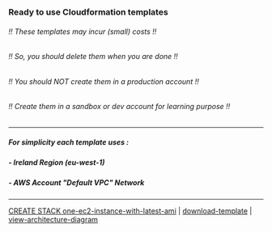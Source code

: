 ### Ready to use Cloudformation templates
###### !! These templates may incur (small) costs !!
###### !! So, you should delete them when you are done !!
###### !! You should NOT create them in a production account !!
###### !! Create them in a sandbox or dev account for learning purpose !!
---
##### For simplicity each template uses :
##### - Ireland Region (eu-west-1)
##### - AWS Account "Default VPC" Network
---
<a href='https://eu-west-1.console.aws.amazon.com/cloudformation/home?region=eu-west-1#/stacks/create/review?templateURL=https://s3.eu-west-1.amazonaws.com/welcloud.io.aws-simplest-example/cloudformation-templates/ec2/one-ec2-instance-with-latest-ami.template.yaml&stackName=one-ec2-instance-with-latest-ami' target='_blank'>CREATE STACK one-ec2-instance-with-latest-ami</a> | [download-template](https://s3.eu-west-1.amazonaws.com/welcloud.io.aws-simplest-example/cloudformation-templates/ec2/one-ec2-instance-with-latest-ami.template.yaml) | [view-architecture-diagram](../architecture-diagrams/one-ec2-instance-with-latest-ami.png)
